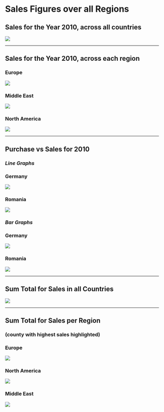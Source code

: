 # Sales Figures over all Regions

## Sales for the Year 2010, across all countries

<img src="./chart_img/1_sales_2010.png" />

----

## Sales for the Year 2010, across each region

### Europe

<img src="./chart_img/2_EU_sales_2010.png" />

### Middle East

<img src="./chart_img/3_Me_sales_2010.png" />

### North America

<img src="./chart_img/4_NA_sales_2010.png" />

----

## Purchase vs Sales for 2010

### *Line Graphs*

### Germany

<img src="./chart_img/5_germany_sales_purchase_2010.png" />

### Romania

<img src="./chart_img/6_romania_sales_purchase_2010.png" />

### *Bar Graphs*

### Germany

<img src="./chart_img/7_germany_sales_purchase_2010_bargraph.png" />

### Romania

<img src="./chart_img/8_romania_sales_purchase_2010_bargraph.png" />


----

## Sum Total for Sales in all Countries

<img src="./chart_img/9_total_sales_figures_pie.png" />

----

## Sum Total for Sales per Region
### (county with highest sales highlighted)

### Europe

<img src="./chart_img/10_top_sales_figures_EU_pie.png" />

### North America

<img src="./chart_img/11_top_sales_figures_NA_pie.png" />


### Middle East

<img src="./chart_img/12_top_sales_figures_ME_pie.png" />


